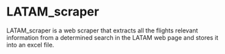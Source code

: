 # LATAM_scraper
LATAM_scraper is a web scraper that extracts all the flights relevant information from a determined search in the LATAM web page and stores it into an excel file.
